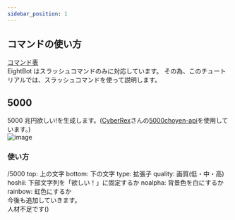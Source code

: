 ```yaml
---
sidebar_position: 1
---
```


## コマンドの使い方

[コマンド表](#コマンド表)<br />
EightBot はスラッシュコマンドのみに対応しています。
その為、このチュートリアルでは、スラッシュコマンドを使って説明します。<br />

## 5000

5000 兆円欲しい!を生成します。([CyberRex](https://github.com/CyberRex0)さんの[5000choyen-api](https://github.com/CyberRex0/5000choyen-api)を使用しています。)<br />
![image](https://user-images.githubusercontent.com/78240988/207568056-a70d1961-8aaf-45d1-b08d-659c092fe564.png)<br />

### 使い方

/5000 top: 上の文字 bottom: 下の文字 type: 拡張子 quality: 画質(低・中・高) hoshii: 下部文字列を「欲しい！」に固定するか noalpha: 背景色を白にするか rainbow: 虹色にするか<br />
今後も追加していきます。 <br/>
人材不足です()
